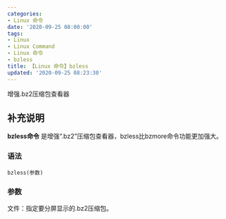 ```yaml
---
categories:
- Linux 命令
date: '2020-09-25 08:00:00'
tags:
- Linux
- Linux Command
- Linux 命令
- bzless
title: 【Linux 命令】bzless
updated: '2020-09-25 08:23:30'
---
```


增强.bz2压缩包查看器

## 补充说明

**bzless命令** 是增强“.bz2”压缩包查看器，bzless比bzmore命令功能更加强大。

###  语法

```shell
bzless(参数)
```

###  参数

文件：指定要分屏显示的.bz2压缩包。


<!-- Linux命令行搜索引擎：https://jaywcjlove.github.io/linux-command/ -->